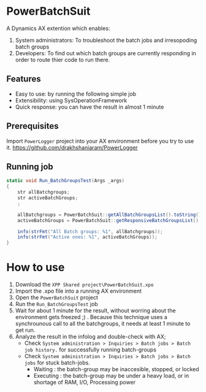 # PowerBatchSuit
 A Dynamics AX extention which enables:
 1. System administrators: To troubleshoot the batch jobs and irresopoding batch groups 
 2. Developers: To find out which batch groups are currently responding in order to route thier code to run there.

## Features
* Easy to use: by running the following simple job
* Extensibility: using SysOperationFramework
* Quick response: you can have the result in almost 1 minute

## Prerequisites
Import `PowerLogger` project into your AX environment before you try to use it.
https://github.com/drakhshaniaram/PowerLogger

## Running job
```csharp
static void Run_BatchGroupsTest(Args _args)
{
    str allBatchgroups;
    str activeBatchGroups;
    ;

    allBatchgroups = PowerBatchSuit::getAllBatchGroupsList().toString();
    activeBatchGroups = PowerBatchSuit::getResponsiveBatchGroupsList().toString();

    info(strFmt("All Batch groups: %1", allBatchgroups));
    info(strFmt("Active ones: %1", activeBatchGroups));
}
```

# How to use
1. Download the `XPP Shared project\PowerBatchSuit.xpo`
2. Import the .xpo file into a running AX environment
2. Open the `PowerBatchSuit` project
3. Run the `Run_BatchGroupsTest` job 
4. Wait for about 1 minute for the result, without worring about the environment gets freezed ;) . Because this technique uses a synchrounous call to all the batchgroups, it needs at least 1 minute to get run.
5. Analyze the result in the infolog and double-check with AX; 
   - Check `System administration > Inquiries > Batch jobs > Batch job history.` for successfully running batch-groups
   - Check `System administration > Inquiries > Batch jobs > Batch jobs` for stuck batch-jobs.
     - Waiting : the batch-group may be inaccesible, stopped, or locked
     - Executing : the batch-group may be under a heavy load, or in shortage of RAM, I/O, Processing power
